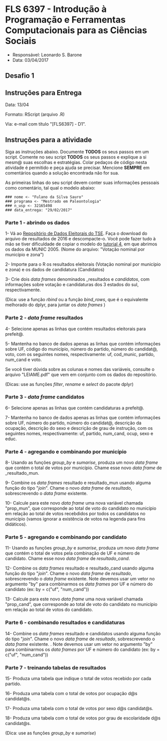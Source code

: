 #  FLS 6397 - Introdução à Programação e Ferramentas Computacionais para as Ciências Sociais

- Responsável: Leonardo S. Barone
- Data: 03/04/2017

## Desafio 1

## Instruções para Entrega

Data: 13/04

Formato: RScript (arquivo .R)

Via: e-mail com título "[FLS6397] - D1".

## Instruções para a atividade

Siga as instruções abaixo. Documente __TODOS__ os seus passos em um script. Comente no seu script __TODOS__ os seus passos e explique a si mesm@ suas escolhas e estratégias. Colar pedaços de código nesta atividade é permitido e peça ajuda se precisar. Mencione __SEMPRE__ em comentários quando a solução encontrada não for sua.

As primeiras linhas do seu script devem conter suas informações pessoais como comentário, tal qual o modelo abaixo:

```{r}
### nome <- "Fulano da Silva Sauro"
### programa <- "Mestrado em Paleontologia"
### n_usp <- 32165498
### data_entrega: "29/02/2017"
```

### Parte 1 - abrindo os dados

1- Vá ao [Repositório de Dados Eleitorais do TSE](http://www.tse.jus.br/eleicoes/estatisticas/repositorio-de-dados-eleitorais). Faça o download do arquivo de resultados de 2016 e descompacte-o. Você pode fazer tudo à mão se tiver dificuldade de copiar o modelo do [tutorial 4](https://github.com/leobarone/FLS6397/blob/master/tutorials/tutorial4.Rmd), em que abrimos os dados da MUNIC 2005. (Nome do arquivo: "Votação nominal por município e zona")

2- Importe para o R os resultados eleitorais (Votação nominal por município e zona) e os dados de candidatura (Candidatos)

3- Crie dois _data frames_ denominados _resultados e _candidatos_, com informações sobre votação e candidaturas dos 3 estados do sul, respectivamente.

(Dica: use a função _rbind_ ou a função _bind\_rows_, que é o equivalente melhorado do dplyr, para juntar os _data frames_ )

### Parte 2 - _data frame_ resultados

4- Selecione apenas as linhas que contém resultados eleitorais para prefeit@.

5- Mantenha no banco de dados apenas as linhas que contém informações sobre UF, código do município, número do partido, número do candidat@, voto, com os seguintes nomes, respectivamente: uf, cod_munic, partido, num_cand e voto.

Se você tiver dúvida sobre as colunas e nomes das variáveis, consulte o arquivo "LEIAME.pdf" que vem em conjunto com os dados do repositório.

(Dicas: use as funções _filter_, _rename_ e _select_ do pacote dplyr)

### Parte 3 - _data frame_ candidatos

6- Selecione apenas as linhas que contém candidaturas a prefeit@.

7- Mantenha no banco de dados apenas as linhas que contém informações sobre UF, número do partido, número do candidat@, descrição da ocupação, descrição do sexo e descrição de grau de instrução, com os seguintes nomes, respectivamente: uf, partido, num_cand, ocup, sexo e educ.

### Parte 4 - agregando e combinando por município

8- Usando as funções _group\_by_ e _sumarise_, produza um novo _data frame_ que contém o total de votos por município. Chame esse novo _data frame_ de _resultado\_mun.

9- Combine os _data frames_ resultado e resultado\_mun usando alguma função do tipo "_join_". Chame o novo _data frame_ de _resultado_, sobrescrevendo o _data frame_ existente.

10- Calcule para este novo _data frame_ uma nova variável chamada "prop_mun", que corresponde ao total de voto do candidato no município em relação ao total de votos recebdidos por todos os candidatos no município (vamos ignorar a existência de votos na legenda para fins didáticos).

### Parte 5 - agregando e combinando por candidato

11- Usando as funções _group\_by_ e _sumarise_, produza um novo _data frame_ que contém o total de votos pela combinação de UF e número de candidato. Chame esse novo _data frame_ de _resultado\_cand_.

12- Combine os _data frames_ resultado e resultado\_cand usando alguma função do tipo "_join_". Chame o novo _data frame_ de _resultado_, sobrescrevendo o _data frame_ existente. Note devemos usar um vetor no argumento "by" para combinarmos os _data frames_ por UF e número do candidato (ex: by = c("uf", "num_cand"))

13- Calcule para este novo _data frame_ uma nova variável chamada "prop_cand", que corresponde ao total de voto do candidato no município em relação ao total de votos do candidato.

### Parte 6 - combinando resultados e candidaturas

14- Combine os _data frames_ resultado e candidatos usando alguma função do tipo "_join_". Chame o novo _data frame_ de _resultado_, sobrescrevendo o _data frame_ existente. . Note devemos usar um vetor no argumento "by" para combinarmos os _data frames_ por UF e número do candidato (ex: by = c("uf", "num_cand"))

### Parte 7 - treinando tabelas de resultados

15- Produza uma tabela que indique o total de votos recebido por cada partido.

16- Produza uma tabela com o total de votos por ocupação d@s candidat@s.

17- Produza uma tabela com o total de votos por sexo d@s candidat@s.

18- Produza uma tabela com o total de votos por grau de escolaridade d@s candidat@s.

(Dica: use as funções _group\_by_ e _sumarise_)
